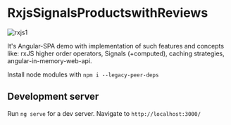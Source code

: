 # RxjsSignalsProductswithReviews

![rxjs1](https://github.com/user-attachments/assets/e50757b2-9b10-4e42-85ed-516e0bb7b631)


It's Angular-SPA demo with implementation of such features and concepts like: rxJS higher order operators, Signals (+computed), caching strategies, angular-in-memory-web-api.

Install node modules with `npm i --legacy-peer-deps`

## Development server

Run `ng serve` for a dev server. Navigate to `http://localhost:3000/`

